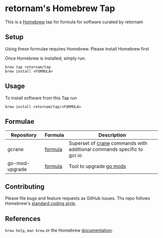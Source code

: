 retornam's Homebrew Tap
=========================

This is a [Homebrew][brew] tap for formula for software curated by retornam


Setup
-----

Using these formulae requires Homebrew. Please install Homebrew first

Once Homebrew is installed, simply run:

    brew tap retornam/tap
    brew install <FORMULA>



Usage
-----

To install software from this Tap run

    brew install retornam/tap/<FORMULA>


Formulae
--------


| Repository | Formula                        | Description                                                                            |
| ---------- | ------------------------------ | -------------------------------------------------------------------------------------- |
| gcrane      | [formula](Formula/gcrane.rb)     | Superset of [crane][crane] commands with additional commands specific to gcr.io       |
| go-mod-upgrade   | [formula](Formula/go-mod-upgrade.rb) | Tool to upgrade [go mods][gomodupgrade]|





Contributing
-------------

Please file bugs and feature requests as GitHub issues.
Ths repo follows Homebrew's [standard coding style][style].

References
----------

`brew help`, `man brew` or the Homebrew [documentation][].

[brew]: https://brew.sh
[crane]: https://github.com/google/go-containerregistry
[documentation]: https://docs.brew.sh
[gomodupgrade]: https://github.com/oligot/go-mod-upgrade/releases
[style]: https://docs.brew.sh/Formula-Cookbook
